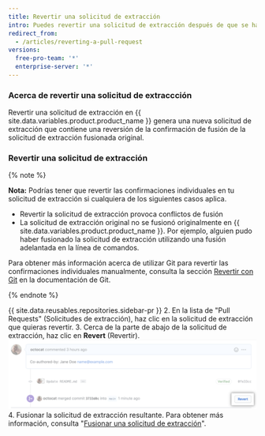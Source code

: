 ```yaml
---
title: Revertir una solicitud de extracción
intro: Puedes revertir una solicitud de extracción después de que se haya fusionado con la rama ascendente.
redirect_from:
  - /articles/reverting-a-pull-request
versions:
  free-pro-team: '*'
  enterprise-server: '*'
---
```


### Acerca de revertir una solicitud de extraccción

Revertir una solicitud de extracción en {{ site.data.variables.product.product_name }} genera una nueva solicitud de extracción que contiene una reversión de la confirmación de fusión de la solicitud de extracción fusionada original.

### Revertir una solicitud de extracción

{% note %}

**Nota:** Podrías tener que revertir las confirmaciones individuales en tu solicitud de extracción si cualquiera de los siguientes casos aplica.

- Revertir la solicitud de extracción provoca conflictos de fusión
- La solicitud de extracción original no se fusionó originalmente en {{ site.data.variables.product.product_name }}. Por ejemplo, alguien pudo haber fusionado la solicitud de extracción utilizando una fusión adelantada en la línea de comandos.

Para obtener más información acerca de utilizar Git para revertir las confirmaciones individuales manualmente, consulta la sección [Revertir con Git](https://git-scm.com/docs/git-revert.html) en la documentación de Git.

{% endnote %}

{{ site.data.reusables.repositories.sidebar-pr }}
2. En la lista de "Pull Requests" (Solicitudes de extracción), haz clic en la solicitud de extracción que quieras revertir.
3. Cerca de la parte de abajo de la solicitud de extracción, haz clic en **Revert** (Revertir). ![Enlace Revert pull request (Revertir solicitud de extracción)](/assets/images/help/pull_requests/revert-pull-request-link.png)
4. Fusionar la solicitud de extracción resultante. Para obtener más información, consulta "[Fusionar una solicitud de extracción](/github/collaborating-with-issues-and-pull-requests/merging-a-pull-request)".
